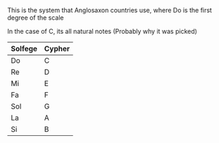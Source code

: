 This is the system that Anglosaxon countries use, where Do is the first degree of the scale

In the case of C, its all natural notes (Probably why it was picked)

| Solfege  |Cypher   |
|---|---|
|Do|C|
|Re|D|
|Mi|E|
|Fa|F|
|Sol|G|
|La|A|
|Si|B|